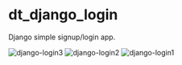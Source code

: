 # dt_django_login
Django simple signup/login app.


![django-login3](https://github.com/user-attachments/assets/cde48ecc-8ae1-4741-a83e-f165347ab51e)
![django-login2](https://github.com/user-attachments/assets/f3778c5e-a1f8-44e8-a3dd-4a0edc98fa49)
![django-login1](https://github.com/user-attachments/assets/c269b5fc-247d-46ad-81c1-5e6488ee903e)
